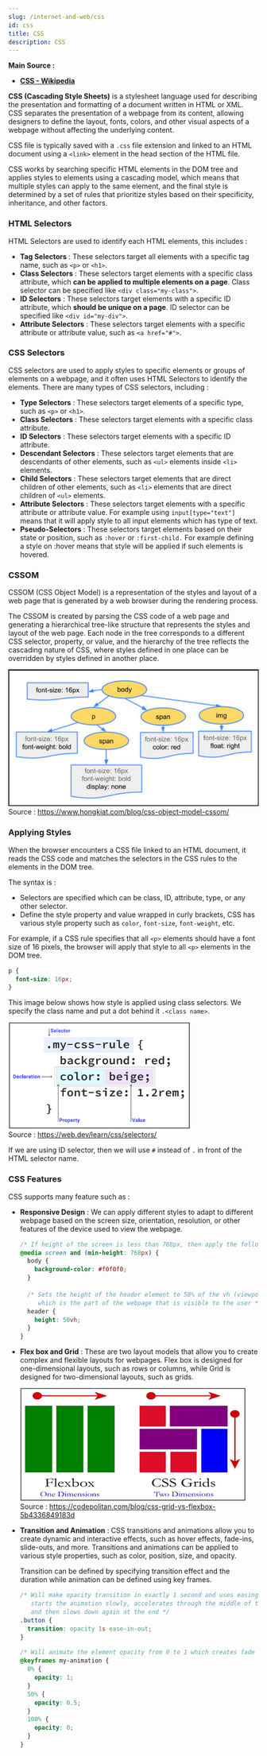 ```yaml
---
slug: /internet-and-web/css
id: css
title: CSS
description: CSS
---
```


**Main Source :**

- **[CSS - Wikipedia](https://en.wikipedia.org/wiki/CSS)**

**CSS (Cascading Style Sheets)** is a stylesheet language used for describing the presentation and formatting of a document written in HTML or XML. CSS separates the presentation of a webpage from its content, allowing designers to define the layout, fonts, colors, and other visual aspects of a webpage without affecting the underlying content.

CSS file is typically saved with a `.css` file extension and linked to an HTML document using a `<link>` element in the head section of the HTML file.

CSS works by searching specific HTML elements in the DOM tree and applies styles to elements using a cascading model, which means that multiple styles can apply to the same element, and the final style is determined by a set of rules that prioritize styles based on their specificity, inheritance, and other factors.

### HTML Selectors

HTML Selectors are used to identify each HTML elements, this includes :

- **Tag Selectors** : These selectors target all elements with a specific tag name, such as `<p>` or `<h1>`.
- **Class Selectors** : These selectors target elements with a specific class attribute, which **can be applied to multiple elements on a page**. Class selector can be specified like `<div class="my-class">`.
- **ID Selectors** : These selectors target elements with a specific ID attribute, which **should be unique on a page**. ID selector can be specified like `<div id="my-div">`.
- **Attribute Selectors** : These selectors target elements with a specific attribute or attribute value, such as `<a href="#">`.

### CSS Selectors

CSS selectors are used to apply styles to specific elements or groups of elements on a webpage, and it often uses HTML Selectors to identify the elements. There are many types of CSS selectors, including :

- **Type Selectors** : These selectors target elements of a specific type, such as `<p>` or `<h1>`.
- **Class Selectors** : These selectors target elements with a specific class attribute.
- **ID Selectors** : These selectors target elements with a specific ID attribute.
- **Descendant Selectors** : These selectors target elements that are descendants of other elements, such as `<ul>` elements inside `<li>` elements.
- **Child Selectors** : These selectors target elements that are direct children of other elements, such as `<li>` elements that are direct children of `<ul>` elements.
- **Attribute Selectors** : These selectors target elements with a specific attribute or attribute value. For example using `input[type="text"]` means that it will apply style to all input elements which has type of text.
- **Pseudo-Selectors** : These selectors target elements based on their state or position, such as `:hover` or `:first-child.` For example defining a style on :hover means that style will be applied if such elements is hovered.

### CSSOM

CSSOM (CSS Object Model) is a representation of the styles and layout of a web page that is generated by a web browser during the rendering process.

The CSSOM is created by parsing the CSS code of a web page and generating a hierarchical tree-like structure that represents the styles and layout of the web page. Each node in the tree corresponds to a different CSS selector, property, or value, and the hierarchy of the tree reflects the cascading nature of CSS, where styles defined in one place can be overridden by styles defined in another place.

![Shows how CSSOM populate the style of DOM](./cssom.png)  
Source : https://www.hongkiat.com/blog/css-object-model-cssom/

### Applying Styles

When the browser encounters a CSS file linked to an HTML document, it reads the CSS code and matches the selectors in the CSS rules to the elements in the DOM tree.

The syntax is :

- Selectors are specified which can be class, ID, attribute, type, or any other selector.
- Define the style property and value wrapped in curly brackets, CSS has various style property such as `color`, `font-size`, `font-weight`, etc.

For example, if a CSS rule specifies that all `<p>` elements should have a font size of 16 pixels, the browser will apply that style to all `<p>` elements in the DOM tree.

```css
p {
  font-size: 16px;
}
```

This image below shows how style is applied using class selectors. We specify the class name and put a dot behind it `.<class name>`.

![Applying style to CSS class selector](./css-example.png)  
Source : https://web.dev/learn/css/selectors/

If we are using ID selector, then we will use `#` instead of `.` in front of the HTML selector name.

### CSS Features

CSS supports many feature such as :

- **Responsive Design** : We can apply different styles to adapt to different webpage based on the screen size, orientation, resolution, or other features of the device used to view the webpage.

  ```css
  /* If height of the screen is less than 768px, then apply the following styles */
  @media screen and (min-height: 768px) {
    body {
      background-color: #f0f0f0;
    }

    /* Sets the height of the header element to 50% of the vh (viewport) height 
       which is the part of the webpage that is visible to the user */
    header {
      height: 50vh;
    }
  }
  ```

- **Flex box and Grid** : These are two layout models that allow you to create complex and flexible layouts for webpages. Flex box is designed for one-dimensional layouts, such as rows or columns, while Grid is designed for two-dimensional layouts, such as grids.

  ![Using Flex box for one dimension layout and Grid for two dimension layout](./flexbox-grid.png)  
  Source : https://codepolitan.com/blog/css-grid-vs-flexbox-5b4336849183d

- **Transition and Animation** : CSS transitions and animations allow you to create dynamic and interactive effects, such as hover effects, fade-ins, slide-outs, and more. Transitions and animations can be applied to various style properties, such as color, position, size, and opacity.

  Transition can be defined by specifying transition effect and the duration while animation can be defined using key frames.

  ```css
  /* Will make opacity transition in exactly 1 second and uses easing function which 
     starts the animation slowly, accelerates through the middle of the animation, 
     and then slows down again at the end */
  .button {
    transition: opacity 1s ease-in-out;
  }
  ```

  ```css
  /* Will animate the element opacity from 0 to 1 which creates fade out effect */
  @keyframes my-animation {
    0% {
      opacity: 1;
    }
    50% {
      opacity: 0.5;
    }
    100% {
      opacity: 0;
    }
  }
  ```
